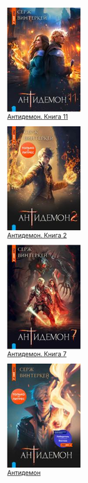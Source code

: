![](Антидемон.%20Книга%2011.jpg)  
[Антидемон. Книга 11](Антидемон.%20Книга%2011.md)

![](Антидемон.%20Книга%202.jpg)  
[Антидемон. Книга 2](Антидемон.%20Книга%202.md)

![](Антидемон.%20Книга%207.jpg)  
[Антидемон. Книга 7](Антидемон.%20Книга%207.md)

![](Антидемон.jpg)  
[Антидемон](Антидемон.md)
